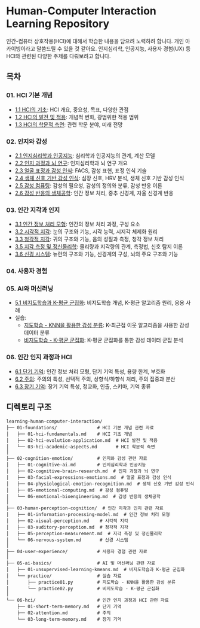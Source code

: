 # Human-Computer Interaction Learning Repository

인간-컴퓨터 상호작용(HCI)에 대해서 학습한 내용을 담으려 노력하려 합니다. 개인 아카이빙이라고 말씀드릴 수 있을 것 같아요.
인지심리학, 인공지능, 사용자 경험(UX) 등 HCI와 관련된 다양한 주제를 다뤄보려고 합니다.

## 목차

### 01. HCI 기본 개념
- [1.1 HCI의 기초](01-foundations/01-hci-fundamentals.md): HCI 개요, 중요성, 목표, 다양한 관점
- [1.2 HCI의 발전 및 적용](01-foundations/02-hci-evolution-application.md): 개념적 변화, 광범위한 적용 범위
- [1.3 HCI의 학문적 측면](01-foundations/03-hci-academic-aspects.md): 관련 학문 분야, 미래 전망

### 02. 인지와 감성
- [2.1 인지심리학과 인공지능](02-cognition-emotion/01-cognitive-ai.md): 심리학과 인공지능의 관계, 계산 모델
- [2.2 인지 과정과 뇌 연구](02-cognition-emotion/02-cognitive-brain-research.md): 인지심리학과 뇌 연구 개요
- [2.3 얼굴 표정과 감성 인식](02-cognition-emotion/03-facial-expressions-emotions.md): FACS, 감성 표현, 표정 인식 기술
- [2.4 생체 신호 기반 감성 인식](02-cognition-emotion/04-physiological-emotion-recognition.md): 심장 신호, HRV 분석, 생체 신호 기반 감성 인식
- [2.5 감성 컴퓨팅](02-cognition-emotion/05-emotional-computing.md): 감성의 필요성, 감성의 정의와 분류, 감성 반응 이론
- [2.6 감성 반응의 생체공학](02-cognition-emotion/06-emotional-bioengineering.md): 인간 정보 처리, 중추 신경계, 자율 신경계 반응

### 03. 인간 지각과 인지
- [3.1 인간 정보 처리 모형](03-human-perception-cognition/01-information-processing-model.md): 인간의 정보 처리 과정, 구성 요소
- [3.2 시각적 지각](03-human-perception-cognition/02-visual-perception.md): 눈의 구조와 기능, 시각 능력, 시지각 체제화 원리
- [3.3 청각적 지각](03-human-perception-cognition/03-auditory-perception.md): 귀의 구조와 기능, 음의 성질과 측정, 청각 정보 처리
- [3.5 지각 측정 및 정신물리학](03-human-perception-cognition/05-perception-measurement.md): 물리량과 지각량의 관계, 측정법, 신호 탐지 이론
- [3.6 신경 시스템](03-human-perception-cognition/06-nervous-system.md): 뉴런의 구조와 기능, 신경계의 구성, 뇌의 주요 구조와 기능

### 04. 사용자 경험

### 05. AI와 머신러닝
- [5.1 비지도학습과 K-평균 군집화](05-ai-basics/01-unsupervised-learning-kmeans.md): 비지도학습 개념, K-평균 알고리즘 원리, 응용 사례
- 실습:
  - [지도학습 - KNN을 활용한 감성 분류](05-ai-basics/practice/practice01.py): K-최근접 이웃 알고리즘을 사용한 감성 데이터 분류
  - [비지도학습 - K-평균 군집화](05-ai-basics/practice/practice02.py): K-평균 군집화를 통한 감성 데이터 군집 분석

### 06. 인간 인지 과정과 HCI
- [6.1 단기 기억](06-hci/01-short-term-memory.md): 인간 정보 처리 모형, 단기 기억 특성, 용량 한계, 부호화
- [6.2 주의](06-hci/02-attention.md): 주의의 특성, 선택적 주의, 상향식/하향식 처리, 주의 집중과 분산
- [6.3 장기 기억](06-hci/03-long-term-memory.md): 장기 기억 특성, 정교화, 인출, 스키마, 기억 종류

## 디렉토리 구조

```
learning-human-computer-interaction/
├── 01-foundations/               # HCI 기본 개념 관련 자료
│   ├── 01-hci-fundamentals.md    # HCI 기초 개념
│   ├── 02-hci-evolution-application.md  # HCI 발전 및 적용
│   └── 03-hci-academic-aspects.md       # HCI 학문적 측면
│
├── 02-cognition-emotion/         # 인지와 감성 관련 자료
│   ├── 01-cognitive-ai.md        # 인지심리학과 인공지능
│   ├── 02-cognitive-brain-research.md  # 인지 과정과 뇌 연구
│   ├── 03-facial-expressions-emotions.md  # 얼굴 표정과 감성 인식
│   ├── 04-physiological-emotion-recognition.md  # 생체 신호 기반 감성 인식
│   ├── 05-emotional-computing.md  # 감성 컴퓨팅
│   └── 06-emotional-bioengineering.md  # 감성 반응의 생체공학
│
├── 03-human-perception-cognition/  # 인간 지각과 인지 관련 자료
│   ├── 01-information-processing-model.md  # 인간 정보 처리 모형
│   ├── 02-visual-perception.md    # 시각적 지각
│   ├── 03-auditory-perception.md  # 청각적 지각
│   ├── 05-perception-measurement.md  # 지각 측정 및 정신물리학
│   └── 06-nervous-system.md       # 신경 시스템
│
├── 04-user-experience/           # 사용자 경험 관련 자료
│
├── 05-ai-basics/                 # AI 및 머신러닝 관련 자료
│   ├── 01-unsupervised-learning-kmeans.md  # 비지도학습과 K-평균 군집화
│   └── practice/                 # 실습 자료
│       ├── practice01.py         # 지도학습 - KNN을 활용한 감성 분류
│       └── practice02.py         # 비지도학습 - K-평균 군집화
│
└── 06-hci/                       # 인간 인지 과정과 HCI 관련 자료
    ├── 01-short-term-memory.md   # 단기 기억
    ├── 02-attention.md           # 주의
    └── 03-long-term-memory.md    # 장기 기억
```

